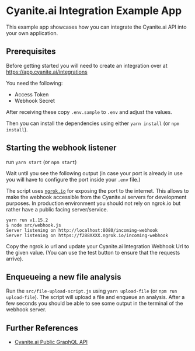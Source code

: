 # Cyanite.ai Integration Example App

This example app showcases how you can integrate the Cyanite.ai API into your own application.

## Prerequisites

Before getting started you will need to create an integration over at https://app.cyanite.ai/integrations

You need the following:

- Access Token
- Webhook Secret

After receiving these copy `.env.sample` to `.env` and adjust the values.

Then you can install the dependencies using either `yarn install` (or `npm install`).

## Starting the webhook listener

run `yarn start` (or `npm start`)

Wait until you see the following output (in case your port is already in use you will have to configure the port inside your `.env` file.)

The script uses [`ngrok.io`](https://ngrok.io) for exposing the port to the internet. This allows to make the webhook accessible from the Cyanite.ai servers for development purposes. In production environment you should not rely on ngrok.io but rather have a public facing server/service.

```
yarn run v1.15.2
$ node src/webhook.js
Server listening on http://localhost:8080/incoming-webhook
Server listening on https://f288XXXX.ngrok.io/incoming-webhook
```

Copy the ngrok.io url and update your Cyanite.ai Integration Webhook Url to the given value. (You can use the test button to ensure that the requests arrive).

## Enqueueing a new file analysis

Run the `src/file-upload-script.js` using `yarn upload-file` (or `npm run upload-file`).
The script will upload a file and enqueue an analysis. After a few seconds you should be able to see some output in the terminal of the webhook server.

## Further References

- [Cyanite.ai Public GraphQL API](https://app.cyanite.ai/api-docs)
